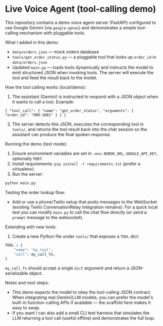 # Live Voice Agent (tool-calling demo)

This repository contains a demo voice agent server (FastAPI) configured to use Google Gemini (via `google-genai`) and demonstrates a simple tool-calling mechanism with pluggable tools.

What I added in this demo:

- `data/orders.json` — mock orders database
- `tools/get_order_status.py` — a pluggable tool that looks up `order_id` in `data/orders.json`
- Updated `main.py` — loads tools dynamically and instructs the model to emit structured JSON when invoking tools. The server will execute the tool and feed the result back to the model.

How the tool calling works (local/demo):

1. The assistant (Gemini) is instructed to respond with a JSON object when it wants to call a tool. Example:

```
{ "tool_call": { "name": "get_order_status", "arguments": { "order_id": "ORD-1001" } } }
```

2. The server detects this JSON, executes the corresponding tool in `tools/`, and returns the tool result back into the chat session so the assistant can produce the final spoken response.

Running the demo (text mode):

1. Ensure environment variables are set in `.env`: `NGROK_URL`, `GOOGLE_API_KEY`, optionally `PORT`.
2. Install requirements: `pip install -r requirements.txt` (prefer a virtualenv).
3. Run the server:

```bash
python main.py
```

Testing the order lookup flow:

- Add or use a phone/Twilio setup that posts messages to the WebSocket (existing Twilio ConversationRelay integration remains). For a quick local test you can modify `main.py` to call the chat flow directly (or send a `prompt` message to the websocket).

Extending with new tools:

1. Create a new Python file under `tools/` that exposes a `TOOL` dict:

```py
TOOL = {
    "name": "my_tool",
    "call": my_call_fn,
}
```

`my_call_fn` should accept a single `dict` argument and return a JSON-serializable object.

Notes and next steps:

- This demo expects the model to obey the tool-calling JSON contract. When integrating real Gemini/LLM models, you can prefer the model's built-in function-calling APIs if available — the scaffold here makes it easy to swap.
- If you want I can also add a small CLI test harness that simulates the LLM returning a tool call (useful offline) and demonstrates the full loop.
